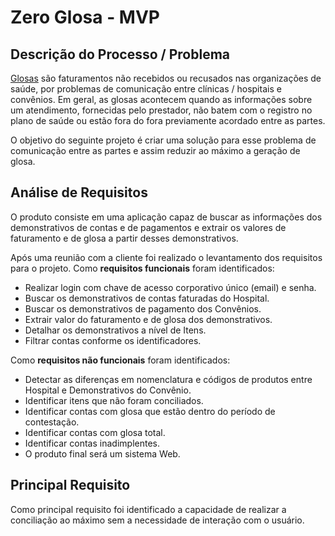 # Zero Glosa - MVP
## Descrição do Processo / Problema

[Glosas](https://pt.wikipedia.org/wiki/Glosa_m%C3%A9dica) são faturamentos não recebidos ou recusados nas organizações de saúde, por problemas de comunicação entre clínicas / hospitais e convênios. Em geral, as glosas acontecem quando as informações sobre um atendimento, fornecidas pelo prestador, não batem com o registro no plano de saúde ou estão fora do fora previamente acordado entre as partes.

O objetivo do seguinte projeto é criar uma solução para esse problema de comunicação entre as partes e assim reduzir ao máximo a geração de glosa.

## Análise de Requisitos

O produto consiste em uma aplicação capaz de buscar as informações dos demonstrativos de contas e de pagamentos e extrair os valores de faturamento e de glosa a partir desses demonstrativos.

Após uma reunião com a cliente foi realizado o levantamento dos requisitos para o projeto.
Como **requisitos funcionais** foram identificados:

- Realizar login com chave de acesso corporativo único (email) e senha.
- Buscar os demonstrativos de contas faturadas do Hospital.
- Buscar os demonstrativos de pagamento dos Convênios.
- Extrair valor do faturamento e de glosa dos demonstrativos.
- Detalhar os demonstrativos a nível de Itens.
- Filtrar contas conforme os identificadores.

Como **requisitos não funcionais** foram identificados:

- Detectar as diferenças em nomenclatura e códigos de produtos entre Hospital e Demonstrativos do Convênio.
- Identificar itens que não foram conciliados.
- Identificar contas com glosa que estão dentro do período de contestação.
- Identificar contas com glosa total.
- Identificar contas inadimplentes.
- O produto final será um sistema Web.

## Principal Requisito

Como principal requisito foi identificado a capacidade de realizar a conciliação ao máximo sem a necessidade de interação com o usuário.
